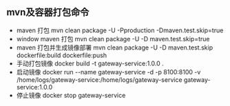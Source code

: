 ## mvn及容器打包命令
* maven 打包 mvn clean package -U -Pproduction -Dmaven.test.skip=true
* window maven 打包 mvn clean package -U  -D maven.test.skip=true
* maven 打包并生成镜像部署 mvn clean package -U  -D maven.test.skip dockerfile:build dockerfile:push
* 手动打包镜像 docker build -t gateway-service:1.0.0 .
* 启动镜像 docker run --name gateway-service -d -p 8100:8100 -v /home/logs/gateway-service:/home/logs/gateway-service gateway-service:1.0.0
* 停止镜像 docker stop gateway-service 